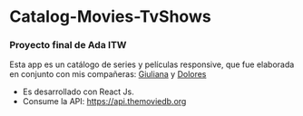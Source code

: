 # Catalog-Movies-TvShows
### Proyecto final de Ada ITW

Esta app es un catálogo de series y películas responsive, que fue elaborada en conjunto con mis compañeras: 
[Giuliana](https://github.com/giuli3022) y [Dolores](https://github.com/dperezlaborda)

- Es desarrollado con React Js.
- Consume la API:  https://api.themoviedb.org




